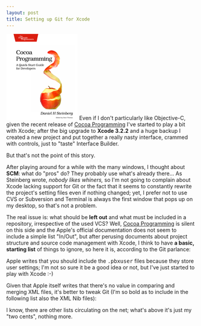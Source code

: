 ```yaml
---
layout: post
title: Setting up Git for Xcode
---
```

[<img src="/images/posts/dscpq.jpg" class="float-right" />](http://www.pragprog.com/titles/dscpq/cocoa-programming)
Even if I don't particularly like Objective-C, given the recent release of [Cocoa Programming](http://www.pragprog.com/titles/dscpq/cocoa-programming) I've started to play a bit with Xcode; after the big upgrade to **Xcode 3.2.2** and a huge backup I created a new project and put together a really nasty interface, crammed with controls, just to "taste" Interface Builder.

But that's not the point of this story.

After playing around for a while with the many windows, I thought about **SCM**: what do "pros" do? They probably use what's already there... As Steinberg wrote, _nobody likes whiners,_ so I'm not going to complain about Xcode lacking support for Git or the fact that it seems to constantly rewrite the project's setting files even if nothing changed; yet, I prefer not to use CVS or Subversion and Terminal is always the first window that pops up on my desktop, so that's not a problem.

The real issue is: what should be **left out** and what must be included in a repository, irrespective of the used VCS? Well, [Cocoa Programming](http://www.pragprog.com/titles/dscpq/cocoa-programming) is silent on this side and the Apple's official documentation does not seem to include a simple list "In/Out", but after perusing documents about project structure and source code management with Xcode, I think to have **a basic, starting list** of things to ignore, so here it is, according to the Git parlance:

<script src="http://gist.github.com/378312.js?file=.gitignore">false;</script>

Apple writes that you should include the <tt>.pbxuser</tt> files because they store user settings; I'm not so sure it be a good idea or not, but I've just started to play with Xcode :-)

Given that Apple itself writes that there's no value in comparing and merging XML files, it's better to tweak Git (I'm so bold as to include in the following list also the XML Nib files):

<script src="http://gist.github.com/378312.js?file=.gitattributes">false</script>

I know, there are other lists circulating on the net; what's above it's just my "two cents", nothing more.
